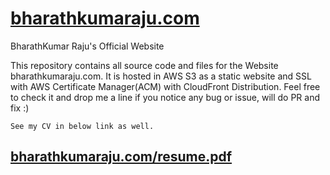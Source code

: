# [bharathkumaraju.com](https://bharathkumaraju.com)
BharathKumar Raju's Official Website

This repository contains all source code and files for the Website bharathkumaraju.com.
It is hosted in AWS S3 as a static website and SSL with AWS Certificate Manager(ACM) with CloudFront Distribution.
Feel free to check it and drop me a line if you notice any bug or issue, will do PR and fix :) 
```
See my CV in below link as well.
```
## [bharathkumaraju.com/resume.pdf](https://bharathkumaraju.com/resume.pdf)
